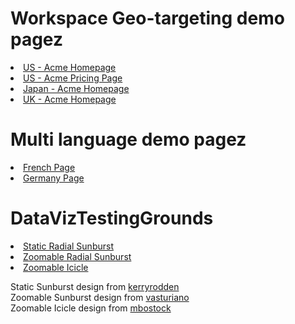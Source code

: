 # Workspace Geo-targeting demo pagez
<li><a href="https://fhheaney.github.io/DataVizTestingGrounds/workspaceGeoTargetingTesting/us_homepage/">US - Acme Homepage</a></li>
<li><a href="https://fhheaney.github.io/DataVizTestingGrounds/workspaceGeoTargetingTesting/us_pricingPage/">US - Acme Pricing Page</a></li>
<li><a href="https://fhheaney.github.io/DataVizTestingGrounds/workspaceGeoTargetingTesting/japan_homepage/">Japan - Acme Homepage</a></li>
<li><a href="https://fhheaney.github.io/DataVizTestingGrounds/workspaceGeoTargetingTesting/uk_homepage/">UK - Acme Homepage</a></li>


# Multi language demo pagez
<li><a href="https://fhheaney.github.io/DataVizTestingGrounds/multi_lang_widget_demo/france">French Page</a></li>
<li><a href="https://fhheaney.github.io/DataVizTestingGrounds/multi_lang_widget_demo/germany">Germany Page</a></li>

# DataVizTestingGrounds

<li><a href="https://fhheaney.github.io/DataVizTestingGrounds/radial_sunburst/index.html">Static Radial Sunburst</a></li>
<li><a href="https://fhheaney.github.io/DataVizTestingGrounds/zoomable_sunburst/index.html">Zoomable Radial Sunburst</a></li>
<li><a href="https://fhheaney.github.io/DataVizTestingGrounds/zoomable_icicle/index.html">Zoomable Icicle</a></li>

Static Sunburst design from <a href="https://bl.ocks.org/kerryrodden/7090426">kerryrodden</a>
<br>
Zoomable Sunburst design from <a href="https://bl.ocks.org/vasturiano/raw/12da9071095fbd4df434e60d52d2d58d/">vasturiano</a>
<br>
Zoomable Icicle design from <a href="https://embed.plnkr.co/plunk/XqOyFU">mbostock</a>
